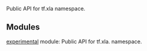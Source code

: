 Public API for tf.xla namespace.
## Modules
[experimental](https://tensorflow.google.cn/api_docs/python/tf/xla/experimental) module: Public API for tf.xla. namespace.

